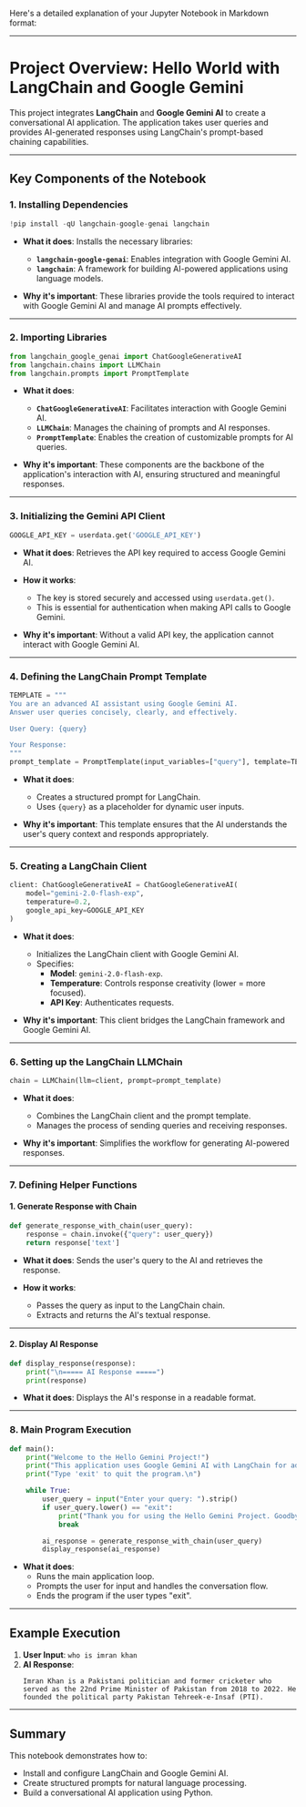 Here's a detailed explanation of your Jupyter Notebook in Markdown format:

---

# Project Overview: **Hello World with LangChain and Google Gemini**

This project integrates **LangChain** and **Google Gemini AI** to create a conversational AI application. The application takes user queries and provides AI-generated responses using LangChain's prompt-based chaining capabilities.

---

## Key Components of the Notebook

### 1. **Installing Dependencies**
```python
!pip install -qU langchain-google-genai langchain
```
- **What it does**: Installs the necessary libraries:
  - **`langchain-google-genai`**: Enables integration with Google Gemini AI.
  - **`langchain`**: A framework for building AI-powered applications using language models.

- **Why it's important**: These libraries provide the tools required to interact with Google Gemini AI and manage AI prompts effectively.

---

### 2. **Importing Libraries**
```python
from langchain_google_genai import ChatGoogleGenerativeAI
from langchain.chains import LLMChain
from langchain.prompts import PromptTemplate
```
- **What it does**:
  - **`ChatGoogleGenerativeAI`**: Facilitates interaction with Google Gemini AI.
  - **`LLMChain`**: Manages the chaining of prompts and AI responses.
  - **`PromptTemplate`**: Enables the creation of customizable prompts for AI queries.

- **Why it's important**: These components are the backbone of the application's interaction with AI, ensuring structured and meaningful responses.

---

### 3. **Initializing the Gemini API Client**
```python
GOOGLE_API_KEY = userdata.get('GOOGLE_API_KEY')
```
- **What it does**: Retrieves the API key required to access Google Gemini AI.

- **How it works**:
  - The key is stored securely and accessed using `userdata.get()`.
  - This is essential for authentication when making API calls to Google Gemini.

- **Why it's important**: Without a valid API key, the application cannot interact with Google Gemini AI.

---

### 4. **Defining the LangChain Prompt Template**
```python
TEMPLATE = """
You are an advanced AI assistant using Google Gemini AI.
Answer user queries concisely, clearly, and effectively.

User Query: {query}

Your Response:
"""
prompt_template = PromptTemplate(input_variables=["query"], template=TEMPLATE)
```
- **What it does**:
  - Creates a structured prompt for LangChain.
  - Uses `{query}` as a placeholder for dynamic user inputs.

- **Why it's important**: This template ensures that the AI understands the user's query context and responds appropriately.

---

### 5. **Creating a LangChain Client**
```python
client: ChatGoogleGenerativeAI = ChatGoogleGenerativeAI(
    model="gemini-2.0-flash-exp",
    temperature=0.2,
    google_api_key=GOOGLE_API_KEY
)
```
- **What it does**:
  - Initializes the LangChain client with Google Gemini AI.
  - Specifies:
    - **Model**: `gemini-2.0-flash-exp`.
    - **Temperature**: Controls response creativity (lower = more focused).
    - **API Key**: Authenticates requests.

- **Why it's important**: This client bridges the LangChain framework and Google Gemini AI.

---

### 6. **Setting up the LangChain LLMChain**
```python
chain = LLMChain(llm=client, prompt=prompt_template)
```
- **What it does**:
  - Combines the LangChain client and the prompt template.
  - Manages the process of sending queries and receiving responses.

- **Why it's important**: Simplifies the workflow for generating AI-powered responses.

---

### 7. **Defining Helper Functions**
#### 1. **Generate Response with Chain**
```python
def generate_response_with_chain(user_query):
    response = chain.invoke({"query": user_query})
    return response['text']
```
- **What it does**: Sends the user's query to the AI and retrieves the response.

- **How it works**:
  - Passes the query as input to the LangChain chain.
  - Extracts and returns the AI's textual response.

---

#### 2. **Display AI Response**
```python
def display_response(response):
    print("\n===== AI Response =====")
    print(response)
```
- **What it does**: Displays the AI's response in a readable format.

---

### 8. **Main Program Execution**
```python
def main():
    print("Welcome to the Hello Gemini Project!")
    print("This application uses Google Gemini AI with LangChain for advanced capabilities.")
    print("Type 'exit' to quit the program.\n")

    while True:
        user_query = input("Enter your query: ").strip()
        if user_query.lower() == "exit":
            print("Thank you for using the Hello Gemini Project. Goodbye!")
            break

        ai_response = generate_response_with_chain(user_query)
        display_response(ai_response)
```
- **What it does**:
  - Runs the main application loop.
  - Prompts the user for input and handles the conversation flow.
  - Ends the program if the user types "exit".

---

## Example Execution
1. **User Input**: `who is imran khan`
2. **AI Response**:
   ```
   Imran Khan is a Pakistani politician and former cricketer who served as the 22nd Prime Minister of Pakistan from 2018 to 2022. He founded the political party Pakistan Tehreek-e-Insaf (PTI).
   ```

---

## Summary
This notebook demonstrates how to:
- Install and configure LangChain and Google Gemini AI.
- Create structured prompts for natural language processing.
- Build a conversational AI application using Python.

